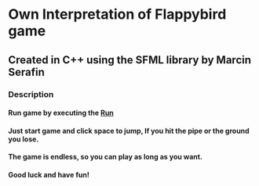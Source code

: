 # Own Interpretation of Flappybird game 
## Created in C++ using the SFML library by Marcin Serafin

### Description
#### Run game by executing the [Run](run.bat)
#### Just start game and click space to jump, If you hit the pipe or the ground you lose.
#### The game is endless, so you can play as long as you want.
#### Good luck and have fun!